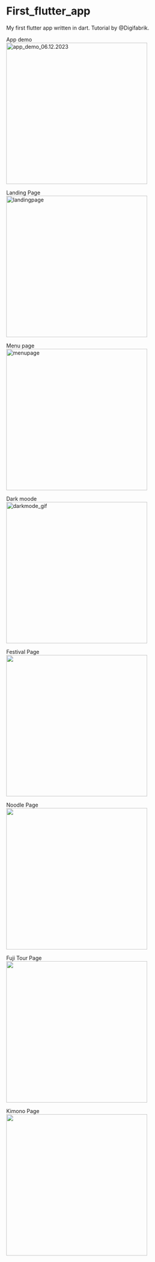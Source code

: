 # First_flutter_app
 My first flutter app written in dart. Tutorial by @Digifabrik.<br>

App demo<br>
<image src="images/app_demo_gif/app_demo_05.12.2023.gif" height="375" alt="app_demo_06.12.2023"/> <br>

Landing Page <br>
<image src="images/mainPage_shot.png" height="375" alt="landingpage"/> <br>

Menu page <br>
<image src="https://github.com/luiminyan/First_flutter_app/blob/main/images/menuPage_sreenshot.png" height="375" alt="menupage"> <br>

Dark moode <br>
<image src="darkmode.png" height="375" alt="darkmode_gif"><br>

Festival Page <br>
<image src="/images/event_pages/mitama_festival.png" height="375"><br>

Noodle Page <br>
<image src="/images/event_pages/Noodle.png" height="375"><br>

Fuji Tour Page <br>
<image src="/images/event_pages/fuji_tour.png" height="375"><br>

Kimono Page <br>
<image src="/images/event_pages/kimono.png" height="375"><br>


